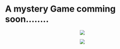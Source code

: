 # A mystery Game comming soon........

<p align="center">
<img src="https://svg-banners.vercel.app/api?type=glitch&text1=221B-🕵️‍♂️&width=1000&height=500">
</p>
<p align="center">
<img src="https://media.giphy.com/media/44oUZbGWVZuFO/giphy.gif">
</p>
